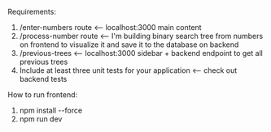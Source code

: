 Requirements:

1. /enter-numbers route <-- localhost:3000 main content
2. /process-number route <-- I'm building binary search tree from numbers on frontend to visualize it and save it to the database on backend 
3. /previous-trees <-- localhost:3000 sidebar + backend endpoint to get all previous trees
4. Include at least three unit tests for your application <-- check out backend tests

How to run frontend:

1. npm install --force
2. npm run dev
